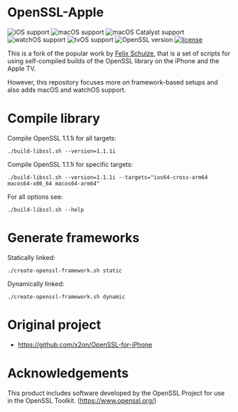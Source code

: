 # OpenSSL-Apple

![iOS support](https://img.shields.io/badge/iOS-14+-blue.svg)
![macOS support](https://img.shields.io/badge/macOS-11.0+-blue.svg)
![macOS Catalyst support](https://img.shields.io/badge/macOS%20Catalyst-11.0+-blue.svg)
![watchOS support](https://img.shields.io/badge/watchOS-7.0+-blue.svg)
![tvOS support](https://img.shields.io/badge/tvOS-14+-blue.svg)
![OpenSSL version](https://img.shields.io/badge/OpenSSL-1.1.1i-green.svg)
[![license](https://img.shields.io/badge/license-Apache%202.0-lightgrey.svg)](LICENSE)

This is a fork of the popular work by [Felix Schulze](https://github.com/x2on), that is a set of scripts for using self-compiled builds of the OpenSSL library on the iPhone and the Apple TV.

However, this repository focuses more on framework-based setups and also adds macOS and watchOS support.

# Compile library

Compile OpenSSL 1.1.1i for all targets:

```
./build-libssl.sh --version=1.1.1i
```

Compile OpenSSL 1.1.1i for specific targets:

```
./build-libssl.sh --version=1.1.1i --targets="ios64-cross-arm64 macos64-x86_64 macos64-arm64"
```

For all options see:

```
./build-libssl.sh --help
```

# Generate frameworks

Statically linked:

```
./create-openssl-framework.sh static
```

Dynamically linked:

```
./create-openssl-framework.sh dynamic
```

# Original project

* <https://github.com/x2on/OpenSSL-for-iPhone>

# Acknowledgements

This product includes software developed by the OpenSSL Project for use in the OpenSSL Toolkit. (<https://www.openssl.org/>)
